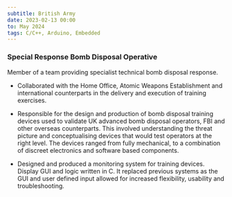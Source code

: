 ```yaml
---
subtitle: British Army
date: 2023-02-13 00:00
to: May 2024
tags: C/C++, Arduino, Embedded
---
```


### Special Response Bomb Disposal Operative

Member of a team providing specialist technical bomb disposal response.

- Collaborated with the Home Office, Atomic Weapons Establishment and international counterparts in the delivery and execution of training exercises.

- Responsible for the design and production of bomb disposal training devices used to validate UK advanced bomb disposal operators, FBI and other overseas counterparts. This involved understanding the threat picture and conceptualising devices that would test operators at the right level. The devices ranged from fully mechanical, to a combination of discreet electronics and software based components.

- Designed and produced a monitoring system for training devices. Display GUI and logic written in C. It replaced previous systems as the GUI and user defined input allowed for increased flexibility, usability and troubleshooting.

